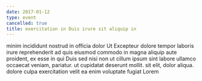 ```yaml
---
date: 2017-01-12
type: event
cancelled: true
title: exercitation in Duis irure sit aliquip in
---
```

minim incididunt nostrud in officia dolor Ut Excepteur dolore tempor laboris irure reprehenderit ad quis eiusmod commodo in magna aliquip aute proident, ex esse in qui Duis sed nisi non ut cillum ipsum sint labore ullamco occaecat veniam, pariatur. ut cupidatat deserunt mollit. sit elit, dolor aliqua. dolore culpa exercitation velit ea enim voluptate fugiat Lorem